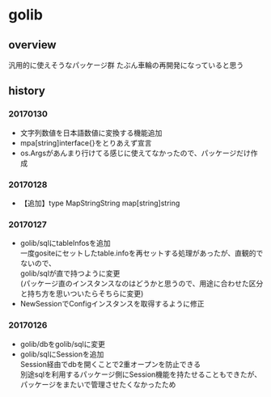# golib

## overview
汎用的に使えそうなパッケージ群
たぶん車輪の再開発になっていると思う

## history

### 20170130

- 文字列数値を日本語数値に変換する機能追加
- mpa[string]interface{}をとりあえず宣言
- os.Argsがあんまり行けてる感じに使えてなかったので、パッケージだけ作成

### 20170128

- 【追加】type MapStringString map[string]string

### 20170127

- golib/sqlにtableInfosを追加  
一度gositeにセットしたtable.infoを再セットする処理があったが、直観的でないので、  
golib/sqlが直で持つように変更  
(パッケージ直のインスタンスなのはどうかと思うので、用途に合わせた区分と持ち方を思いついたらそちらに変更)  
- NewSessionでConfigインスタンスを取得するように修正

### 20170126

- golib/dbをgolib/sqlに変更
- golib/sqlにSessionを追加  
Session経由でdbを開くことで2重オープンを防止できる  
別途sqlを利用するパッケージ側にSession機能を持たせることもできたが、パッケージをまたいで管理させたくなかったため  
 